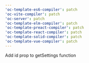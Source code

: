```yaml
---
'oc-template-es6-compiler': patch
'oc-vite-compiler': patch
'oc-server': patch
'oc-template-elm-compiler': patch
'oc-template-preact-compiler': patch
'oc-template-react-compiler': patch
'oc-template-solid-compiler': patch
'oc-template-vue-compiler': patch
---
```


Add id prop to getSettings function
